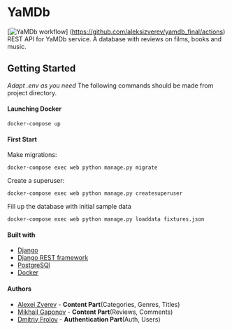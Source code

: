 # YaMDb 
[![YaMDb workflow](https://github.com/aleksizverev/yamdb_final/workflows/yamdb/badge.svg)]
(https://github.com/aleksizverev/yamdb_final/actions)
REST API for YaMDb service.
A database with reviews on films, books and music.

## Getting Started
*Adapt .env as you need*
The following commands should be made from
project directory.

#### Launching Docker
 ```
 docker-compose up
 ```
#### First Start
Make migrations:
```
docker-compose exec web python manage.py migrate
```
Create a superuser:
```
docker-compose exec web python manage.py createsuperuser
```
Fill up the database with initial sample data
```
docker-compose exec web python manage.py loaddata fixtures.json
```
#### Built with
* [Django](https://www.djangoproject.com/)
* [Django REST framework](https://www.django-rest-framework.org/)
* [PostgreSQl](https://www.postgresql.org/)
* [Docker](https://www.docker.com/)

#### Authors
* [Alexei Zverev](https://github.com/aleksizverev) - **Content Part**(Categories, Genres, Titles)
* [Mikhail Gaponov](https://github.com/Contrigra/) - **Content Part**(Reviews, Comments)
* [Dmitriy Frolov](https://github.com/fd239) - **Authentication Part**(Auth, Users)
